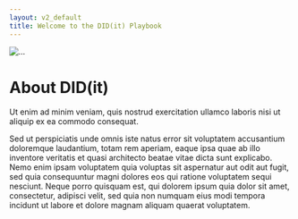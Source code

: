 ```yaml
---
layout: v2_default
title: Welcome to the DID(it) Playbook
---
```

<div class="container mt-5">
  <!-- hero -->
  <div class="jumbotron custom-primary-base mb-5">
    <div class="media">
      <img class="align-self-center mr-5 custom-md-img" src="../../assets/img/v2/icons/pb-playbook@2x.png" alt="...">
      <div class="media-body">
        <h1>About DID(it)</h1>
        <p class="lead">Ut enim ad minim veniam, quis nostrud exercitation ullamco laboris nisi ut aliquip ex ea commodo consequat.</p>
      </div>
    </div>
  </div>
  <!-- /.hero -->

  <!-- .description -->
  <section class="mb-5">
    <p>
      Sed ut perspiciatis unde omnis iste natus error sit voluptatem accusantium doloremque laudantium, totam rem aperiam, eaque ipsa quae ab illo inventore veritatis et quasi architecto beatae vitae dicta sunt explicabo. Nemo enim ipsam voluptatem quia voluptas sit aspernatur aut odit aut fugit, sed quia consequuntur magni dolores eos qui ratione voluptatem sequi nesciunt. Neque porro quisquam est, qui dolorem ipsum quia dolor sit amet, consectetur, adipisci velit, sed quia non numquam eius modi tempora incidunt ut labore et dolore magnam aliquam quaerat voluptatem.
    </p>
  </section>
  <!-- /.description -->
</div>